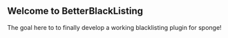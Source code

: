 ## Welcome to BetterBlackListing
The goal here to to finally develop a working blacklisting plugin for sponge!
